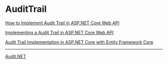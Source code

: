 # AuditTrail


[How to Implement Audit Trail in ASP.NET Core Web API](https://code-maze.com/aspnetcore-audit-trail/)

[Implementing a Audit Trail in ASP.NET Core Web API](https://www.c-sharpcorner.com/article/implementing-a-audit-trail-in-asp-net-core-web-api/)

[Audit Trail Implementation in ASP.NET Core with Entity Framework Core](https://codewithmukesh.com/blog/audit-trail-implementation-in-aspnet-core/)

----
[Audit.NET](https://github.com/thepirat000/Audit.NET/tree/master)


